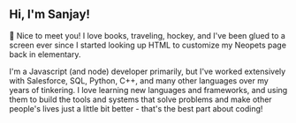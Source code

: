 ## Hi, I'm Sanjay! 

👋 Nice to meet you! I love books, traveling, hockey, and I've been glued to a screen ever since I started looking up HTML to customize my Neopets page back in elementary.

I'm a Javascript (and node) developer primarily, but I've worked extensively with Salesforce, SQL, Python, C++, and many other languages over my years of tinkering. I love learning new languages and frameworks, and using them to build the tools and systems that solve problems and make other people's lives just a little bit better - that's the best part about coding!
